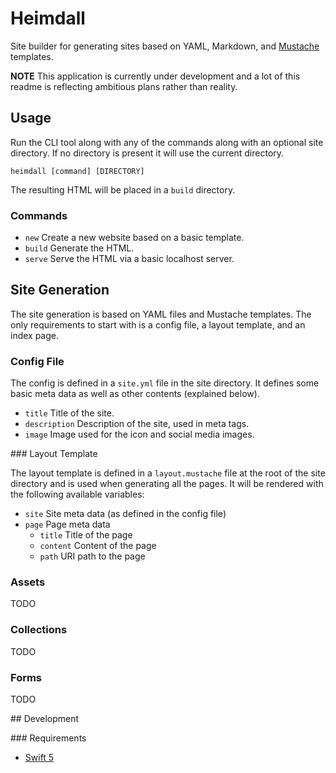 # Heimdall

Site builder for generating sites based on YAML, Markdown, and [Mustache](https://mustache.github.io/) templates.

**NOTE** This application is currently under development and a lot of this readme is reflecting ambitious plans rather than reality.

## Usage

Run the CLI tool along with any of the commands along with an optional site directory. If no directory is present it will use the current directory.

```shell
heimdall [command] [DIRECTORY]
```

The resulting HTML will be placed in a `build` directory.

### Commands

* `new` Create a new website based on a basic template.
* `build` Generate the HTML.
* `serve` Serve the HTML via a basic localhost server.

## Site Generation

The site generation is based on YAML files and Mustache templates. The only requirements to start with is a config file, a layout template, and an index page.

### Config File

The config is defined in a `site.yml` file in the site directory. It defines some basic meta data as well as other contents (explained below).

* `title` Title of the site.
* `description` Description of the site, used in meta tags.
* `image` Image used for the icon and social media images.

### Layout Template

The layout template is defined in a `layout.mustache` file at the root of the site directory and is used when generating all the pages. It will be rendered with the following available variables:

* `site` Site meta data (as defined in the config file)
* `page` Page meta data
  * `title` Title of the page
  * `content` Content of the page
  * `path` URI path to the page

### Assets

TODO

### Collections

TODO

### Forms

TODO

## Development

### Requirements

* [Swift 5](https://swift.org/)

